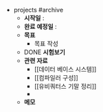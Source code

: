 - projects #archive
	- **시작일** :
	- **완료 예정일** :
	- **목표**
		- 목표 작성
	- DONE **시험보기**
	- **관련 자료**
		- [[데이터 베이스 시스템]]
		- [[컴파일러 구성]]
		- [[유비쿼터스 기말 정리]]
		-
	- **메모**